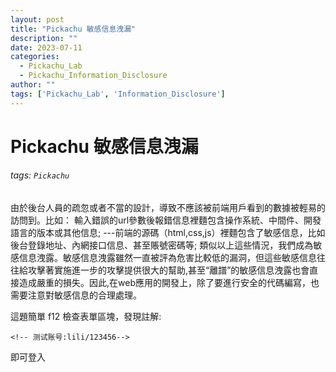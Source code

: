 ```yaml
---
layout: post
title: "Pickachu 敏感信息洩漏"
description: ""
date: 2023-07-11
categories:
  - Pickachu_Lab
  - Pickachu_Information_Disclosure
author: ""
tags: ['Pickachu_Lab', 'Information_Disclosure']
---
```




# Pickachu 敏感信息洩漏

###### tags: `Pickachu`

由於後台人員的疏忽或者不當的設計，導致不應該被前端用戶看到的數據被輕易的訪問到。比如：
輸入錯誤的url參數後報錯信息裡麵包含操作系統、中間件、開發語言的版本或其他信息;
---前端的源碼（html,css,js）裡麵包含了敏感信息，比如後台登錄地址、內網接口信息、甚至賬號密碼等;
類似以上這些情況，我們成為敏感信息洩露。敏感信息洩露雖然一直被評為危害比較低的漏洞，但這些敏感信息往往給攻擊著實施進一步的攻擊提供很大的幫助,甚至“離譜”的敏感信息洩露也會直接造成嚴重的損失。因此,在web應用的開發上，除了要進行安全的代碼編寫，也需要注意對敏感信息的合理處理。



這題簡單 f12 檢查表單區塊，發現註解:

```
<!-- 测试账号:lili/123456-->
```

即可登入